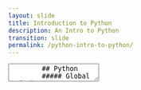 ```yaml
---
layout: slide
title: Introduction to Python
description: An Intro to Python
transition: slide
permalink: /python-intro-to-python/
---
```

<section data-markdown>
    <textarea data-template>
        ## Python
        ##### Global Code | 2023
        
      ![Python](.../assets/img/python-360x361.png)
        
        ---
        
        ## What is Python?
        * A programming language!
        * Built-in data types
        * Control flow
        * Modules
        * Loads of open-source (free!) code you can use
        <!--Does this work?-->
   </textarea>
</section>
